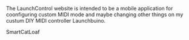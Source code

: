 The LaunchControl website is intended to be a mobile application
for coonfiguring custom MIDI mode and maybe changing other things
on my custum DIY MIDI controller Launchbuino.

SmartCatLoaf
